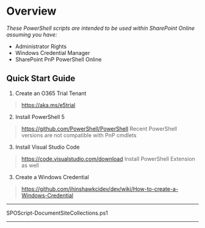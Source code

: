 # Overview

_These PowerShell scripts are intended to be used within SharePoint Online assuming you have:_
* Administrator Rights
* Windows Credential Manager
* SharePoint PnP PowerShell Online

## Quick Start Guide
1. Create an O365 Trial Tenant
  > https://aka.ms/e5trial 
2. Install PowerShell 5
  > https://github.com/PowerShell/PowerShell
  > Recent PowerShell versions are not compatible with PnP cmdlets
3. Install Visual Studio Code
  > https://code.visualstudio.com/download
  > Install PowerShell Extension as well
3. Create a Windows Credential
  > https://github.com/jhinshawkcidev/dev/wiki/How-to-create-a-Windows-Credential

***
SPOScript-DocumentSiteCollections.ps1


***
